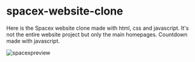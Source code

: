 # spacex-website-clone
Here is the Spacex website clone made with html, css and javascript.
It's not the entire website project but only the main homepages.
Countdown made with javascript.


![spacexpreview](https://user-images.githubusercontent.com/96942950/221621878-07f9e606-d21b-44c9-b60f-55d8455e0d2c.jpeg)

